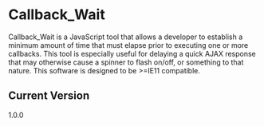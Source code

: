 # Callback_Wait

Callback_Wait is a JavaScript tool that allows a developer to establish a minimum amount of time that must elapse prior to executing one or more callbacks. This tool is especially useful for delaying a quick AJAX response that may otherwise cause a spinner to flash on/off, or something to that nature. This software is designed to be >=IE11 compatible.

## Current Version

1.0.0